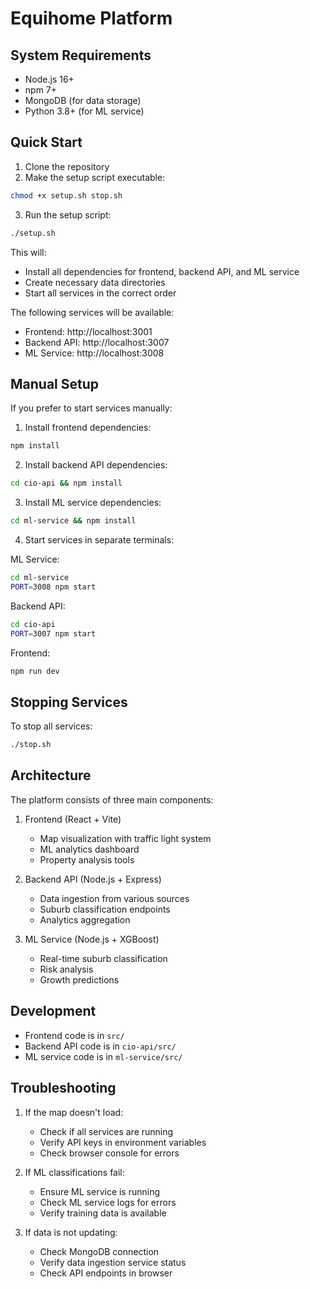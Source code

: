 # Equihome Platform

## System Requirements

- Node.js 16+
- npm 7+
- MongoDB (for data storage)
- Python 3.8+ (for ML service)

## Quick Start

1. Clone the repository
2. Make the setup script executable:
```bash
chmod +x setup.sh stop.sh
```

3. Run the setup script:
```bash
./setup.sh
```

This will:
- Install all dependencies for frontend, backend API, and ML service
- Create necessary data directories
- Start all services in the correct order

The following services will be available:
- Frontend: http://localhost:3001
- Backend API: http://localhost:3007
- ML Service: http://localhost:3008

## Manual Setup

If you prefer to start services manually:

1. Install frontend dependencies:
```bash
npm install
```

2. Install backend API dependencies:
```bash
cd cio-api && npm install
```

3. Install ML service dependencies:
```bash
cd ml-service && npm install
```

4. Start services in separate terminals:

ML Service:
```bash
cd ml-service
PORT=3008 npm start
```

Backend API:
```bash
cd cio-api
PORT=3007 npm start
```

Frontend:
```bash
npm run dev
```

## Stopping Services

To stop all services:
```bash
./stop.sh
```

## Architecture

The platform consists of three main components:

1. Frontend (React + Vite)
   - Map visualization with traffic light system
   - ML analytics dashboard
   - Property analysis tools

2. Backend API (Node.js + Express)
   - Data ingestion from various sources
   - Suburb classification endpoints
   - Analytics aggregation

3. ML Service (Node.js + XGBoost)
   - Real-time suburb classification
   - Risk analysis
   - Growth predictions

## Development

- Frontend code is in `src/`
- Backend API code is in `cio-api/src/`
- ML service code is in `ml-service/src/`

## Troubleshooting

1. If the map doesn't load:
   - Check if all services are running
   - Verify API keys in environment variables
   - Check browser console for errors

2. If ML classifications fail:
   - Ensure ML service is running
   - Check ML service logs for errors
   - Verify training data is available

3. If data is not updating:
   - Check MongoDB connection
   - Verify data ingestion service status
   - Check API endpoints in browser 